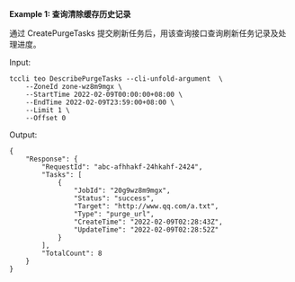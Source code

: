 **Example 1: 查询清除缓存历史记录**

通过 CreatePurgeTasks 提交刷新任务后，用该查询接口查询刷新任务记录及处理进度。

Input: 

```
tccli teo DescribePurgeTasks --cli-unfold-argument  \
    --ZoneId zone-wz8m9mgx \
    --StartTime 2022-02-09T00:00:00+08:00 \
    --EndTime 2022-02-09T23:59:00+08:00 \
    --Limit 1 \
    --Offset 0
```

Output: 
```
{
    "Response": {
        "RequestId": "abc-afhhakf-24hkahf-2424",
        "Tasks": [
            {
                "JobId": "20g9wz8m9mgx",
                "Status": "success",
                "Target": "http://www.qq.com/a.txt",
                "Type": "purge_url",
                "CreateTime": "2022-02-09T02:28:43Z",
                "UpdateTime": "2022-02-09T02:28:52Z"
            }
        ],
        "TotalCount": 8
    }
}
```

